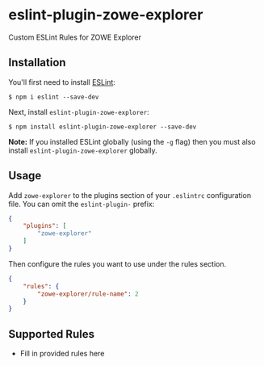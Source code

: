 # eslint-plugin-zowe-explorer

Custom ESLint Rules for ZOWE Explorer

## Installation

You'll first need to install [ESLint](http://eslint.org):

```
$ npm i eslint --save-dev
```

Next, install `eslint-plugin-zowe-explorer`:

```
$ npm install eslint-plugin-zowe-explorer --save-dev
```

**Note:** If you installed ESLint globally (using the `-g` flag) then you must also install `eslint-plugin-zowe-explorer` globally.

## Usage

Add `zowe-explorer` to the plugins section of your `.eslintrc` configuration file. You can omit the `eslint-plugin-` prefix:

```json
{
    "plugins": [
        "zowe-explorer"
    ]
}
```


Then configure the rules you want to use under the rules section.

```json
{
    "rules": {
        "zowe-explorer/rule-name": 2
    }
}
```

## Supported Rules

* Fill in provided rules here






